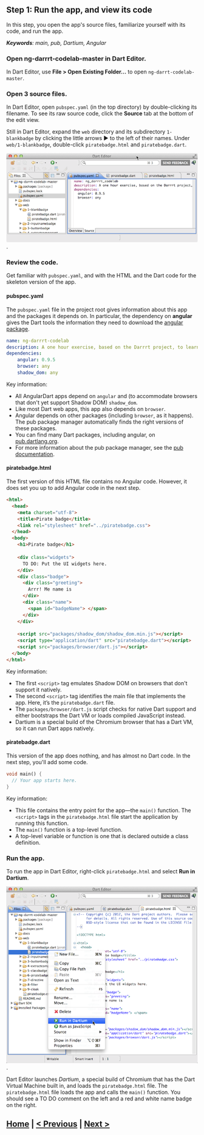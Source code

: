 ## Step 1: Run the app, and view its code

In this step, you open the app's source files, familiarize yourself with its code,
and run the app.

_**Keywords**: main, pub, Dartium, Angular_


### Open ng-darrrt-codelab-master in Dart Editor.

In Dart Editor, use **File > Open Existing Folder...** to open
`ng-darrt-codelab-master`.

### Open 3 source files.

In Dart Editor, open `pubspec.yaml` (in the top directory) by
double-clicking its filename.
To see its raw source code,
click the **Source** tab at the bottom of the edit view.

Still in Dart Editor,
expand the `web` directory and its subdirectory `1-blankbadge` by
clicking the little arrows ► to the left of their names.
Under `web/1-blankbadge`,
double-click `piratebadge.html` and `piratebadge.dart`.

![Open 3 source files](img/openfiles.png).

### Review the code.

Get familiar with `pubspec.yaml`, and with the HTML and the Dart code
for the skeleton version of the app.

#### pubspec.yaml

The `pubspec.yaml` file in the project root gives information
about this app and the packages it depends on.
In particular, the dependency on **angular** gives the Dart tools
the information they need to download the
[angular package](https://pub.dartlang.org/packages/angular).

``` yaml
name: ng-darrrt-codelab
description: A one hour exercise, based on the Darrrt project, to learn AngularDart.
dependencies:
    angular: 0.9.5
    browser: any
    shadow_dom: any
```

Key information:

* All AngularDart apps depend on `angular` and
  (to accommodate browsers that don't yet support Shadow DOM) `shadow_dom`.
* Like most Dart web apps, this app also depends on `browser`.
* Angular depends on other packages (including `browser`, as it happens).
  The pub package manager automatically finds the right versions of these packages.
* You can find many Dart packages, including angular,
  on [pub.dartlang.org](http://pub.dartlang.org/).
* For more information about the pub package manager, see the
  [pub documentation](https://www.dartlang.org/tools/pub/).


#### piratebadge.html

The first version of this HTML file contains no Angular code.
However, it does set you up to add Angular code in the next step.

```HTML
<html>
  <head>
    <meta charset="utf-8">
    <title>Pirate badge</title>
    <link rel="stylesheet" href="../piratebadge.css">
  </head>
  <body>
    <h1>Pirate badge</h1>

    <div class="widgets">
      TO DO: Put the UI widgets here.
    </div>
    <div class="badge">
      <div class="greeting">
        Arrr! Me name is
      </div>
      <div class="name">
        <span id="badgeName"> </span>
      </div>
    </div>

    <script src="packages/shadow_dom/shadow_dom.min.js"></script>
    <script type="application/dart" src="piratebadge.dart"></script>
    <script src="packages/browser/dart.js"></script>
  </body>
</html>
```
Key information:
- The first `<script>` tag emulates Shadow DOM on browsers that don't support it natively.
- The second `<script>` tag identifies the main file that implements the app.
  Here, it’s the `piratebadge.dart` file.
- The `packages/browser/dart.js` script checks for native Dart support and
  either bootstraps the Dart VM or loads compiled JavaScript instead.
- Dartium is a special build of the Chromium browser
  that has a Dart VM, so it can run Dart apps natively.

#### piratebadge.dart

This version of the app does nothing,
and has almost no Dart code.
In the next step, you'll add some code.

```Dart
void main() {
  // Your app starts here.
}
```

Key information:
* This file contains the entry point for the app—the `main()` function.
  The `<script>` tags in the `piratebadge.html` file start the application
  by running this function.
* The `main()` function is a top-level function.
* A top-level variable or function is one that is declared outside
  a class definition.

### Run the app.

To run the app in Dart Editor, right-click `piratebadge.html` and select **Run in Dartium**.

![Click the run button](img/clickrun.png).

Dart Editor launches _Dartium_, a special build of Chromium that has the Dart Virtual Machine built in, and loads the `piratebadge.html` file.
The `piratebadge.html` file loads the app and calls the `main()` function.
You should see a TO DO comment on the left and a red and white name badge on the right.

## [Home](../README.md) | [< Previous](step-0.md) | [Next >](step-2.md)
